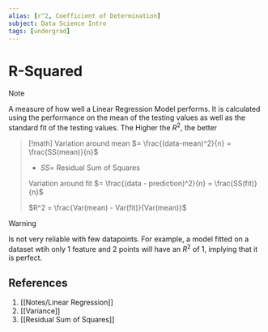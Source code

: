 ```yaml
---
alias: [r^2, Coefficient of Determination]
subject: Data Science Intro
tags: [undergrad]
---
```

# R-Squared

> [!note]
> A measure of how well a Linear Regression Model performs. It is calculated using the performance on the mean of the testing values as well as the standard fit of the testing values.
> The Higher the $R^2$, the better

> [!math]
> Variation around mean $= \frac{(data-mean)^2}{n} = \frac{SS(mean)}{n}$
> - $SS=$ Residual Sum of Squares
> 
> Variation around fit $= \frac{(data - prediction)^2}{n} = \frac{SS(fit)}{n}$
> 
> $R^2 = \frac{Var(mean) - Var(fit)}{Var(mean)}$

> [!warning]
> Is not very reliable with few datapoints. For example, a model fitted on a dataset wtih only 1 feature and 2 points will have an $R^2$ of 1, implying that it is perfect.

## References
1. [[Notes/Linear Regression]]
3. [[Variance]]
4. [[Residual Sum of Squares]]